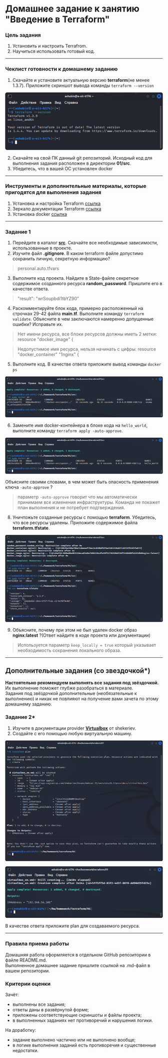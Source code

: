 # Домашнее задание к занятию "Введение в Terraform"

### Цель задания

1. Установить и настроить Terrafrom.
2. Научиться использовать готовый код.

------

### Чеклист готовности к домашнему заданию

1. Скачайте и установите актуальную версию **terraform**(не менее 1.3.7). Приложите скриншот вывода команды ```terraform --version```

![alt text](/terraform/01/images/2023-04-03_14-24-16.png)

2. Скачайте на свой ПК данный git репозиторий. Исходный код для выполнения задания расположен в директории **01/src**.
3. Убедитесь, что в вашей ОС установлен docker

------

### Инструменты и дополнительные материалы, которые пригодятся для выполнения задания

1. Установка и настройка Terraform  [ссылка](https://cloud.yandex.ru/docs/tutorials/infrastructure-management/terraform-quickstart#from-yc-mirror)
2. Зеркало документации Terraform  [ссылка](https://registry.tfpla.net/browse/providers) 
3. Установка docker [ссылка](https://docs.docker.com/engine/install/ubuntu/) 
------

### Задание 1

1. Перейдите в каталог [**src**](https://github.com/netology-code/ter-homeworks/tree/main/01/src). Скачайте все необходимые зависимости, использованные в проекте. 
2. Изучите файл **.gitignore**. В каком terraform файле допустимо сохранить личную, секретную информацию?
> personal.auto.tfvars  
3. Выполните код проекта. Найдите  в State-файле секретное содержимое созданного ресурса **random_password**. Пришлите его в качестве ответа.
> "result": "wrSoupbdi1tbYZ90"
4. Раскомментируйте блок кода, примерно расположенный на строчках 29-42 файла **main.tf**.
Выполните команду ```terraform validate```. Объясните в чем заключаются намеренно допущенные ошибки? Исправьте их.

> Нет имени ресурса, все блоки ресурсов должны иметь 2 метки: resource "docker_image" {

> Недопустимое имя ресурса, нельзя начинать с цифры: resource "docker_container" "1nginx" {

5. Выполните код. В качестве ответа приложите вывод команды ```docker ps```

![alt text](/terraform/01/images/2023-04-04_10-38-55.png)

6. Замените имя docker-контейнера в блоке кода на ```hello_world```, выполните команду ```terraform apply -auto-approve```.

![alt text](/terraform/01/images/2023-04-04_10-40-37.png)

Объясните своими словами, в чем может быть опасность применения ключа  ```-auto-approve``` ? 

> параметр ```-auto-approve``` говорит что мы автоматически принимаем все изменения инфраструктуры. Команда не покажет план выполнения и не потребует подтверждения.

8. Уничтожьте созданные ресурсы с помощью **terraform**. Убедитесь, что все ресурсы удалены. Приложите содержимое файла **terraform.tfstate**. 

![alt text](/terraform/01/images/2023-04-04_10-44-33.png)

9. Объясните, почему при этом не был удален docker образ **nginx:latest** ?(Ответ найдите в коде проекта или документации)

> Используется параметр  ```keep_locally = true``` который указывает необходимость сохранения локального образа.
------

## Дополнительные задания (со звездочкой*)

**Настоятельно рекомендуем выполнять все задания под звёздочкой.**   Их выполнение поможет глубже разобраться в материале.   
Задания под звёздочкой дополнительные (необязательные к выполнению) и никак не повлияют на получение вами зачета по этому домашнему заданию. 

### Задание 2*

1. Изучите в документации provider [**Virtualbox**](https://registry.tfpla.net/providers/shekeriev/virtualbox/latest/docs/overview/index) от 
shekeriev.
2. Создайте с его помощью любую виртуальную машину.

![alt text](/terraform/01/images/2023-04-04_11-32-55.png)

![alt text](/terraform/01/images/2023-04-04_11-43-42.png)

В качестве ответа приложите plan для создаваемого ресурса.

------

### Правила приема работы

Домашняя работа оформляется в отдельном GitHub репозитории в файле README.md.   
Выполненное домашнее задание пришлите ссылкой на .md-файл в вашем репозитории.

### Критерии оценки

Зачёт:

* выполнены все задания;
* ответы даны в развёрнутой форме;
* приложены соответствующие скриншоты и файлы проекта;
* в выполненных заданиях нет противоречий и нарушения логики.

На доработку:

* задание выполнено частично или не выполнено вообще;
* в логике выполнения заданий есть противоречия и существенные недостатки. 

